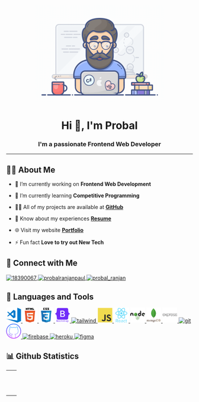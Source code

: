 <h1 align="center">
<img width="350" src="Assets/programmer.gif"/>
</h1>

<h1 align="center">Hi 👋, I'm Probal</h1>
<h3 align="center">I'm a passionate Frontend Web Developer</h3>

---


## 🙋‍♂️ About Me

- 🔭 I’m currently working on **Frontend Web Development**

- 🌱 I’m currently learning **Competitive Programming**

- 👨‍💻 All of my projects are available at **[GitHub](https://github.com/ProbalRanjan)**

- 📄 Know about my experiences **[Resume](https://drive.google.com/file/d/1QHnx7hOaR3QvYwQws_u15Lpcu5CpQJoX/view?usp=sharing)**

- 🌐 Visit my website **[Portfolio](https://probalranjanpaul.netlify.app)**

- ⚡ Fun fact **Love to try out New Tech**

## 🤝 Connect with Me

<p align="left">
    <a href="https://stackoverflow.com/users/18390067" target="blank"> <img align="center" src="https://raw.githubusercontent.com/rahuldkjain/github-profile-readme-generator/master/src/images/icons/Social/stack-overflow.svg" alt="18390067" height="30" width="40" /> </a>
    <a href="https://fb.com/probalranjanpaul" target="blank"> <img align="center" src="https://raw.githubusercontent.com/rahuldkjain/github-profile-readme-generator/master/src/images/icons/Social/facebook.svg" alt="probalranjanpaul" height="30" width="40" /> </a>
    <a href="https://twitter.com/probal_ranjan" target="blank"> <img align="center" src="https://raw.githubusercontent.com/rahuldkjain/github-profile-readme-generator/master/src/images/icons/Social/twitter.svg" alt="probal_ranjan" height="30" width="40" /> </a>
</p>

## 🚀 Languages and Tools

<p align="left">
    <a href="#"> <img src="Assets/visual-studio-code.png" alt="vsCode" width="40" height="40"/> </a>
    <a href="#"> <img src="https://raw.githubusercontent.com/devicons/devicon/master/icons/html5/html5-original-wordmark.svg" alt="html5" width="40" height="40"/> </a>
    <a href="#"> <img src="https://raw.githubusercontent.com/devicons/devicon/master/icons/css3/css3-original-wordmark.svg" alt="css3" width="40" height="40"/> </a>
    <a href="#"> <img src="https://raw.githubusercontent.com/devicons/devicon/master/icons/bootstrap/bootstrap-plain-wordmark.svg" alt="bootstrap" width="40" height="40"/> </a>
    <a href="#"> <img src="https://www.vectorlogo.zone/logos/tailwindcss/tailwindcss-icon.svg" alt="tailwind" width="40" height="40"/> </a> 
    <a href="#"> <img src="https://raw.githubusercontent.com/devicons/devicon/master/icons/javascript/javascript-original.svg" alt="javascript" width="40" height="40"/> </a> 
    <a href="#"> <img src="https://raw.githubusercontent.com/devicons/devicon/master/icons/react/react-original-wordmark.svg" alt="react" width="40" height="40"/> </a>
    <a href="#"> <img src="https://raw.githubusercontent.com/devicons/devicon/master/icons/nodejs/nodejs-original-wordmark.svg" alt="nodejs" width="40" height="40"/> </a>
    <a href="#"> <img src="https://raw.githubusercontent.com/devicons/devicon/master/icons/mongodb/mongodb-original-wordmark.svg" alt="mongodb" width="40" height="40"/> </a> 
    <a href="#"> <img src="https://raw.githubusercontent.com/devicons/devicon/master/icons/express/express-original-wordmark.svg" alt="express" width="40" height="40"/> </a>
    <a href="#"> <img src="https://www.vectorlogo.zone/logos/git-scm/git-scm-icon.svg" alt="git" width="40" height="40"/> </a> 
    <a href="#"> <img src="Assets/github.png" alt="github" width="40" height="40"/> </a> 
    <a href="#"> <img src="https://www.vectorlogo.zone/logos/firebase/firebase-icon.svg" alt="firebase" width="40" height="40"/> </a> 
    <a href="#"> <img src="https://www.vectorlogo.zone/logos/heroku/heroku-icon.svg" alt="heroku" width="40" height="40"/> </a>
    <a href="#"> <img src="https://www.vectorlogo.zone/logos/figma/figma-icon.svg" alt="figma" width="40" height="40"/> </a> 
</p>


## 📊 Github Statistics

<p align="center">
   <table>
        <tr>
            <td colspan="2" align="center">
                <img alt=""
                    src="https://github-readme-streak-stats.herokuapp.com?user=ProbalRanjan&theme=algolia&background=0D1117&hide_border=true">
            </td>
        </tr>
        <tr>
            <td>
                <img alt=""
                    src="https://github-readme-stats.vercel.app/api?username=ProbalRanjan&show_icons=true&count_private=true&theme=algolia&bg_color=0D1117&hide_border=true" />
            </td>
            <td>
                <img alt=""
                    src="https://github-readme-stats.vercel.app/api/top-langs/?username=ProbalRanjan&langs_count=14&theme=algolia&layout=compact&hide=html&bg_color=0D1117">
            </td>
        </tr>
        <tr>
            <td colspan="2" align="center">
                <img alt=""
                    src="https://activity-graph.herokuapp.com/graph?username=ProbalRanjan&bg_color=0D1117&color=0295DA&line=0295DA&point=FFFFFF&hide_border=true" />
            </td>
        </tr>
    </table>
</p>
